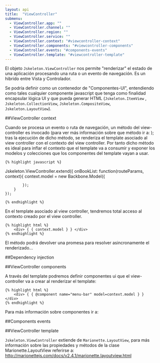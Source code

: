 ```yaml
---
layout: api
title:  "ViewController"
submenu:
  - ViewController.app: ""
  - ViewController.channel: ""
  - ViewController.region: ""
  - ViewController.service: ""
  - ViewController.context: "#viewcontroller-context"
  - ViewController.components: "#viewcontroller-components"
  - ViewController.events: "#components-events"
  - ViewController.template: "#viewcontroller-template"
---
```


 El objeto `Jskeleton.ViewController` nos permite "renderizar" el estado de una aplicación procesando una ruta o un evento de navegación. Es un hibrido entre Vista y Controlador.

 Se podría definir como un contenedor de "Componentes-UI", entendiendo como tales cualquier componente javascript que tenga como finalidad encapsular lógica UI y que pueda generar HTML (`Jskeleton.ItemView` , `Jskeleton.CollectionView`, `Jskeleton.CompositeView`, `Jskeleton.LayoutView`).

##ViewController context

Cuando se procesa un evento o ruta de navegación, un método del view-controller es invocado (para ver más información sobre que método ir a: ); tras la ejecución de dicho método, se renderiza el template asociado al view controller con el contexto del view controller. Por tanto dicho método es ideal para inflar el contexto que el template va a consumir y exponer los modelos y colecciones que los componentes del template vayan a usar.

    {% highlight javascript %}

   Jskeleton.ViewController.extend({
        onBookList: function(routeParams, context){
            context.model = new Backbone.Model({

            });
        }
    });

    {% endhighlight %}

En el template asociado al view controller, tendremos total acceso al contexto creado por el view controller.

    {% highlight html %}
        <div> { { context.model } } </div>
    {% endhighlight %}

El método podrá devolver una promesa para resolver asincronamente el renderizado...

##Dependency injection

##ViewController components

A través del template podremos definir componentes ui que el view-controller va a crear al renderizar el template:

    {% highlight html %}
        <div> { { @component name="menu-bar" model=context.model } } </div>
    {% endhighlight %}

Para más información sobre componentes ir a:

##Components events

##ViewController template




 `Jskeleton.ViewController` extiende de `Marionette.LayoutView`, para más información sobre las propiedades y métodos de la clase Marionette.LayoutView referirse a: http://marionettejs.com/docs/v2.4.1/marionette.layoutview.html
